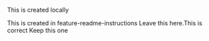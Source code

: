 This is created locally

This is created in feature-readme-instructions
Leave this here.This is correct
Keep this one